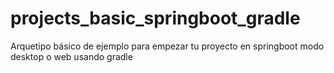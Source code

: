 # projects_basic_springboot_gradle
Arquetipo básico de ejemplo para empezar tu proyecto en springboot modo desktop o web usando gradle
